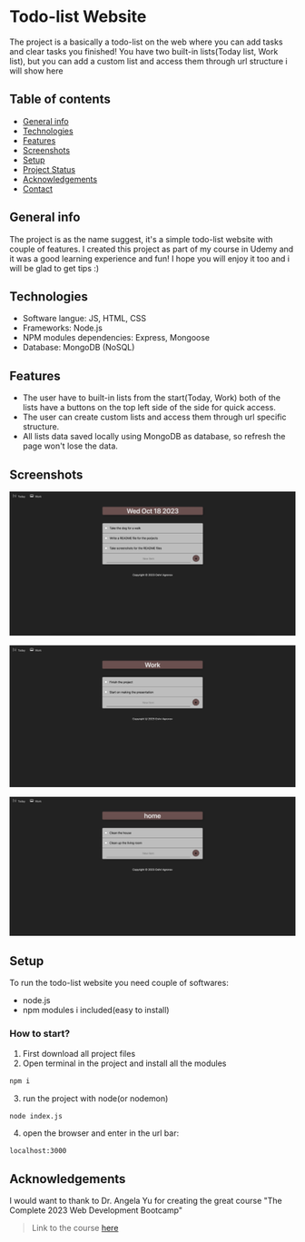 # Todo-list Website
The project is a basically a todo-list on the web where you can add tasks and clear tasks you finished!
You have two built-in lists(Today list, Work list), but you can add a custom list and access them through url structure i will show here

## Table of contents
* [General info](#general-info)
* [Technologies](#technologies)
* [Features](#features)
* [Screenshots](#screenshots)
* [Setup](#setup)
* [Project Status](#project-status)
* [Acknowledgements](#acknowledgements)
* [Contact](#contact)

## General info
The project is as the name suggest, it's a simple todo-list website with couple of features.
I created this project as part of my course in Udemy and it was a good learning experience and fun!
I hope you will enjoy it too and i will be glad to get tips :)


## Technologies
- Software langue: JS, HTML, CSS
- Frameworks: Node.js
- NPM modules dependencies: Express, Mongoose
- Database: MongoDB (NoSQL)

## Features
- The user have to built-in lists from the start(Today, Work)
both of the lists have a buttons on the top left side of the side for quick access.
- The user can create custom lists and access them through url specific structure.
- All lists data saved locally using MongoDB as database, so refresh the page won't lose the data.

## Screenshots
![Today-list-image](./public/assets/Today-list-image.jpg)

![Work-list-image](./public/assets/Work-list-image.jpg)

![Custom-list-image](./public/assets/Custom-list-image.jpg)

## Setup
To run the todo-list website you need couple of softwares:
- node.js
- npm modules i included(easy to install)

### How to start?
1. First download all project files
2. Open terminal in the project and install all the modules

```bash
npm i
```

3. run the project with node(or nodemon)

```bash
node index.js
```
4. open the browser and enter in the url bar:
```text
localhost:3000
```

## Acknowledgements
I would want to thank to Dr. Angela Yu for creating the great course "The Complete 2023 Web Development Bootcamp"
> Link to the course [here](https://www.udemy.com/course/the-complete-web-development-bootcamp/?kw=The+Complete+2023+Web+Development+Bootcamp&src=sac)